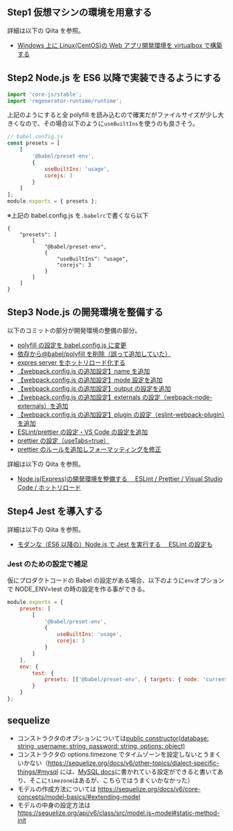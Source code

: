 ## Step1 仮想マシンの環境を用意する

詳細は以下の Qiita を参照。

- [Windows 上に Linux(CentOS)の Web アプリ開発環境を virtualbox で構築する](https://qiita.com/yuta-katayama-23/items/6baf167464eca3376ea0)

## Step2 Node.js を ES6 以降で実装できるようにする

```js
import 'core-js/stable';
import 'regenerator-runtime/runtime';
```

上記のようにすると全 polyfill を読み込むので確実だがファイルサイズが少し大きくなので、その場合以下のように`useBuiltIns`を使うのも良さそう。

```js
// babel.config.js
const presets = [
	[
		'@babel/preset-env',
		{
			useBuiltIns: 'usage',
			corejs: 3
		}
	]
];
module.exports = { presets };
```

※上記の babel.config.js を`.babelrc`で書くなら以下

```json:.babelrc
{
    "presets": [
        [
            "@babel/preset-env",
            {
                "useBuiltIns": "usage",
                "corejs": 3
            }
        ]
    ]
}
```

## Step3 Node.js の開発環境を整備する

以下のコミットの部分が開発環境の整備の部分。

- [polyfill の設定を babel.config.js に変更](https://github.com/yuta-katayama-23/node-express/commit/200cb9be0d9d9225a565f89ace8eac198690e8a3)
- [依存から@babel/polyfill を削除（誤って追加していた）](https://github.com/yuta-katayama-23/node-express/commit/6e655cf180579b470fe48c9d3c9e371982f078fb)
- [expres server をホットリロード化する](https://github.com/yuta-katayama-23/node-express/commit/c8f5351faf519e5393e65bb557934df76a760c7b)
- [【webpack.config.js の追加設定】name を追加](https://github.com/yuta-katayama-23/node-express/commit/a9ca93cb890afcb0cc3b864ce1c11b0cb7bc1b21)
- [【webpack.config.js の追加設定】mode 設定を追加](https://github.com/yuta-katayama-23/node-express/commit/a3d6770588ed07570ef048a94ccb21c29195fded)
- [【webpack.config.js の追加設定】output の設定を追加](https://github.com/yuta-katayama-23/node-express/commit/b2fc8e761fa40836034748dec02ec46e8757ae08)
- [【webpack.config.js の追加設定】externals の設定（webpack-node-externals）を追加](https://github.com/yuta-katayama-23/node-express/commit/caa1b3f5817d46d2a638ba01da59def7e5b526c6)
- [【webpack.config.js の追加設定】plugin の設定（eslint-webpack-plugin）を追加](https://github.com/yuta-katayama-23/node-express/commit/d7f4b09ade8c708fbcbb78fe3d804ec2c081b3c0)
- [ESLint/prettier の設定・VS Code の設定を追加](https://github.com/yuta-katayama-23/node-express/commit/3c94d922b2ee298b8332418e99bbeee3fdea9b4a)
- [prettier の設定（useTabs=true）](https://github.com/yuta-katayama-23/node-express/commit/d1a918329f9568beda0e9345f1b339230153ed61)
- [prettier のルールを追加しフォーマッティングを修正](https://github.com/yuta-katayama-23/node-express/commit/c7bc9ef1d7dedf2551c5195381edee568c901e4f)

詳細は以下の Qiita を参照。

- [Node.js(Express)の開発環境を整備する　 ESLint / Prettier / Visual Studio Code / ホットリロード](https://qiita.com/yuta-katayama-23/items/5d73bbe79c19301551df)

## Step4 Jest を導入する

詳細は以下の Qiita を参照。

- [モダンな（ES6 以降の）Node.js で Jest を実行する　 ESLint の設定も](https://qiita.com/yuta-katayama-23/items/cd0a6ddff909b21b3b40)

### Jest のための設定で補足

仮にプロダクトコードの Babel の設定がある場合、以下のように`env`オプションで NODE_ENV=test の時の設定を作る事ができる。

```js:babel.config.js
module.exports = {
    presets: [
        [
            '@babel/preset-env',
            {
                useBuiltIns: 'usage',
                corejs: 3
            }
        ]
    ],
    env: {
        test: {
            presets: [['@babel/preset-env', { targets: { node: 'current' } }]]
        }
    }
};
```

## sequelize

- コンストラクタのオプションについては[public constructor(database: string, username: string, password: string, options: object)](https://sequelize.org/api/v6/class/src/sequelize.js~sequelize#instance-constructor-constructor)
- コンストラクタの options.timezone でタイムゾーンを設定しないとうまくいかない（https://sequelize.org/docs/v6/other-topics/dialect-specific-things/#mysql には、[MySQL docs](https://www.npmjs.com/package/mysql#connection-options)に書かれている設定ができると書いてあり、そこに`timezone`はあるが、こちらではうまくいかなかった）
- モデルの作成方法については https://sequelize.org/docs/v6/core-concepts/model-basics/#extending-model
- モデルの中身の設定方法は https://sequelize.org/api/v6/class/src/model.js~model#static-method-init
